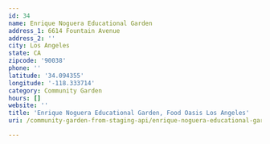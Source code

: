 ```yaml
---
id: 34
name: Enrique Noguera Educational Garden
address_1: 6614 Fountain Avenue
address_2: ''
city: Los Angeles
state: CA
zipcode: '90038'
phone: ''
latitude: '34.094355'
longitude: '-118.333714'
category: Community Garden
hours: []
website: ''
title: 'Enrique Noguera Educational Garden, Food Oasis Los Angeles'
uri: /community-garden-from-staging-api/enrique-noguera-educational-garden/

---
```

